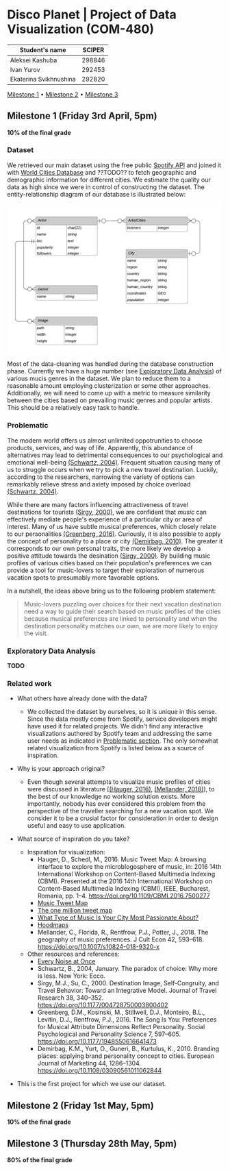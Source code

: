 # Disco Planet | Project of Data Visualization (COM-480)

| Student's name | SCIPER |
| -------------- | ------ |
| Aleksei Kashuba| 298846 |
| Ivan Yurov | 292453 |
| Ekaterina Svikhnushina | 292820 |

[Milestone 1](#milestone-1-friday-3rd-april-5pm) • [Milestone 2](#milestone-2-friday-1st-may-5pm) • [Milestone 3](#milestone-3-thursday-28th-may-5pm)

## Milestone 1 (Friday 3rd April, 5pm)
**10% of the final grade**

### Dataset
We retrieved our main dataset using the free public [Spotify API](https://developer.spotify.com/documentation/web-api/) and joined it with
[World Cities Database](https://simplemaps.com/data/world-cities) and ??TODO?? to
fetch geographic and demographic information for different cities.
We estimate the quality our data as high since we were in control of constructing
the dataset. The entity-relationship diagram of our database is illustrated below:

<img src="images/er_diagram_2.png" alt="ER Diagram" width="500"/>

Most of the data-cleaning was handled during the database construction phase.
Currently we have a huge number (see [Exploratory Data Analysis](#exploratory-data-analysis))
of various mucis genres in the dataset. We plan to reduce them to a reasonable
amount employing clusterization or some other approaches. Additionally, we
will need to come up with a metric to measure similarity between the cities
based on prevailing music genres and popular artists. This should be a relatively
easy task to handle.


### Problematic

The modern world offers us almost unlimited oppotrunities to choose products,
services, and way of life. Apparently, this abundance of alternatives may lead to
detrimental consequences to our psychological and emotional well-being [(Schwartz, 2004)](#Schwartz-2004). Frequent situation causing many of us to struggle occurs
when we try to pick a new travel destination. Luckily, according to the researchers,
narrowing the variety of options can remarkably relieve stress and axiety
imposed by choice overload [(Schwartz, 2004)](#Schwartz-2004).

While there are many factors influencing attractiveness of travel destinations for
tourists [(Sirgy, 2000)](#Sirgy-2000), we are confident that _music_ can effectively
mediate people's experience of a particular city or area of interest. Many of us have
subtle musical preferences, which closely relate to our personalities [(Greenberg, 2016)](#Greenberg-2016). Curiously, it is also possible to apply the concept of
personality to a place or city [(Demirbag, 2010)](#Demirbag-2010). The greater it
corresponds to our own personal traits, the more likely we develop a positive attitude
towards the desination [(Sirgy, 2000)](#Sirgy-2000). By building music profiles of
various cities based on their population's preferences we can provide a tool for
music-lovers to target their exploration of numerous vacation spots to presumably
more favorable options.

In a nutshell, the ideas above bring us to the following problem statement:

> Music-lovers puzzling over choices for their next vacation destination need a way to guide their search based on music profiles of the cities because musical preferences are linked to personality and when the destination personality matches our own, we are more likely to enjoy the visit.


### Exploratory Data Analysis
**TODO**

### Related work
- What others have already done with the data?
  - We collected the dataset by ourselves, so it is unique in this sense. Since the data
mostly come from Spotify, service developers might have used it for related projects. We
didn't find any interactive visualizations authored by Spotify team and addressing the
same user needs as indicated in [Problematic section](#problematic). The only somewhat
related visualization from Spotify is listed below as a source of inspiration.


- Why is your approach original?
  - Even though several attempts to visualize music profiles of cities were discussed
in literature [[(Hauger, 2016)](#Hauger-2016), [(Mellander, 2018)](#Mellander-2018)], to the
best of our knowledge no working solution exists. More importantly, nobody has ever
considered this problem from the perspective of the traveller searching for a new
vacation spot. We consider it to be a crusial factor for consideration in order to
design useful and easy to use application.


- What source of inspiration do you take?
  - Inspiration for visualization:
    - <a name="Hauger-2016"></a> Hauger, D., Schedl, M., 2016. Music Tweet Map: A browsing interface to explore the microblogosphere of music, in: 2016 14th International Workshop on Content-Based Multimedia Indexing (CBMI). Presented at the 2016 14th International Workshop on Content-Based Multimedia Indexing (CBMI), IEEE, Bucharest, Romania, pp. 1–4. https://doi.org/10.1109/CBMI.2016.7500277
    - [Music Tweet Map](http://www.cp.jku.at/projects/MusicTweetMap/)
    - [The one million tweet map](https://onemilliontweetmap.com/)
    - [What Type of Music Is Your City Most Passionate About?](https://time.com/37332/music-preference-maps/)
    - [Hoodmaps](https://hoodmaps.com/)
    - <a name="Mellander-2018"></a> Mellander, C., Florida, R., Rentfrow, P.J., Potter, J., 2018. The geography of music preferences. J Cult Econ 42, 593–618. https://doi.org/10.1007/s10824-018-9320-x
  - Other resources and references:
    - [Every Noise at Once](http://everynoise.com/)
    - <a name="Schwartz-2004"></a> Schwartz, B., 2004, January. The paradox of choice: Why more is less. New York: Ecco.
    - <a name="Sirgy-2000"></a> Sirgy, M.J., Su, C., 2000. Destination Image, Self-Congruity, and Travel Behavior: Toward an Integrative Model. Journal of Travel Research 38, 340–352. https://doi.org/10.1177/004728750003800402
    - <a name="Greenberg-2016"></a> Greenberg, D.M., Kosinski, M., Stillwell, D.J., Monteiro, B.L., Levitin, D.J., Rentfrow, P.J., 2016. The Song Is You: Preferences for Musical Attribute Dimensions Reflect Personality. Social Psychological and Personality Science 7, 597–605. https://doi.org/10.1177/1948550616641473
    - <a name="Demirbag-2010"></a> Demirbag, K.M., Yurt, O., Guneri, B., Kurtulus, K., 2010. Branding places: applying brand personality concept to cities. European Journal of Marketing 44, 1286–1304. https://doi.org/10.1108/03090561011062844


- This is the first project for which we use our dataset.

## Milestone 2 (Friday 1st May, 5pm)

**10% of the final grade**




## Milestone 3 (Thursday 28th May, 5pm)

**80% of the final grade**
